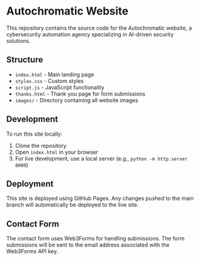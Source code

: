 # Autochromatic Website

This repository contains the source code for the Autochromatic website, a cybersecurity automation agency specializing in AI-driven security solutions.

## Structure

- `index.html` - Main landing page
- `styles.css` - Custom styles
- `script.js` - JavaScript functionality
- `thanks.html` - Thank you page for form submissions
- `images/` - Directory containing all website images

## Development

To run this site locally:
1. Clone the repository
2. Open `index.html` in your browser
3. For live development, use a local server (e.g., `python -m http.server 8000`)

## Deployment

This site is deployed using GitHub Pages. Any changes pushed to the main branch will automatically be deployed to the live site.

## Contact Form

The contact form uses Web3Forms for handling submissions. The form submissions will be sent to the email address associated with the Web3Forms API key. 